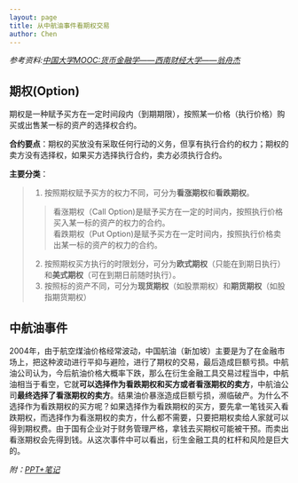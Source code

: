 ```yaml
---
layout: page
title: 从中航油事件看期权交易
author: Chen
---
```

*参考资料:[中国大学MOOC:货币金融学——西南财经大学——翁舟杰](https://www.icourse163.org/learn/SWUFE-1003017009?tid=1206805203#/learn/content?type=detail&id=1211654860&cid=1214477572&replay=true)*

## 期权(Option)

期权是一种赋予买方在一定时间段内（到期期限），按照某一价格（执行价格）购买或出售某一标的资产的选择权合约。

**合约要点**：期权的买放没有采取任何行动的义务，但享有执行合约的权力；期权的卖方没有选择权，如果买方选择执行合约，卖方必须执行合约。

**主要分类**：
> 1. 按照期权赋予买方的权力不同，可分为**看涨期权**和**看跌期权**。
>> 看涨期权（Call Option)是赋予买方在一定的时间内，按照执行价格买入某一标的资产的权力的合约。<br>
>> 看跌期权（Put Option)是赋予买方在一定时间内，按照执行价格卖出某一标的资产的权力的合约。
> 2. 按照期权买方执行的时限划分，可分为**欧式期权**（只能在到期日执行）和**美式期权**（可在到期日前随时执行）。
> 3. 按照标的资产不同，可分为**现货期权**（如股票期权）和**期货期权**（如股指期货期权）

## 中航油事件
2004年，由于航空煤油价格经常波动，中国航油（新加坡）主要是为了在金融市场上，把这种波动进行平抑与避险，进行了期权的交易，最后造成巨额亏损。中航油公司认为，今后航油价格大概率下跌，那么在衍生金融工具交易过程当中，中航油相当于看空，它就**可以选择作为看跌期权和买方或者看涨期权的卖方**，中航油公司**最终选择了看涨期权的卖方**。结果油价暴涨造成巨额亏损，濒临破产。为什么不选择作为看跌期权的买方呢？如果选择作为看跌期权的买方，要先拿一笔钱买入看跌期权，而选择作为看涨期权的卖方，什么都不需要，只要把期权卖给人家就可以得到期权费。由于国有企业对于财务管理严格，拿钱去买期权可能被干预。而卖出看涨期权会先得到钱。从这次事件中可以看出，衍生金融工具的杠杆和风险是巨大的。

*附：[PPT+笔记](http://chenxiaolong2019.github.io/ed/document/期权.pdf)*
